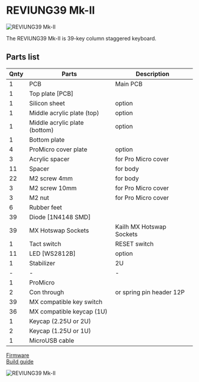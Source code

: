 # REVIUNG39 Mk-II  
![REVIUNG39 Mk-II](https://github.com/gtips/reviung/blob/master/reviung39_Mk-II/image/reviung39MkII-01.jpg)  

The REVIUNG39 Mk-II is 39-key column staggered keyboard.  

## Parts list  

| Qnty | Parts | Description |
| --- | --- | --- |
| 1 | PCB | Main PCB |  
| 1 | Top plate [PCB]  |  |
| 1 | Silicon sheet | option |
| 1 | Middle acrylic plate (top)  |  option |
| 1 | Middle acrylic plate (bottom)  | option |
| 1 | Bottom plate |  |
| 4 | ProMicro cover plate | option |
| 3 | Acrylic spacer |  for Pro Micro cover |
| 11 | Spacer | for body |
| 22 | M2 screw 4mm |  for body |  
| 3 | M2 screw 10mm |  for Pro Micro cover |
| 3 | M2 nut |  for Pro Micro cover |
| 6 | Rubber feet |  |
| 39 | Diode [1N4148 SMD]  |  |
| 39 | MX Hotswap Sockets | Kailh MX Hotswap Sockets |
| 1 | Tact switch |  RESET switch |
| 11 | LED [WS2812B]  | option |
| 1 | Stabilizer  | 2U |
| - | - | - |
| 1 | ProMicro |  |
| 2 | Con through  | or spring pin header 12P |
| 39 | MX compatible key switch |  |  
| 36 | MX compatible keycap (1U) |  | 
| 1 | Keycap (2.25U or 2U) |  |
| 2 | Keycap (1.25U or 1U) |  |
| 1 | MicroUSB cable |  |
  
[Firmware](https://github.com/qmk/qmk_firmware/tree/master/keyboards/reviung/reviung39)  
[Build guide](https://reviung.com/build-guide/583/)  
  
![REVIUNG39 Mk-II](https://github.com/gtips/reviung/blob/master/reviung39_Mk-II/image/reviung39MkII-0.jpg)  
  
